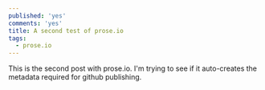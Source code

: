 ```yaml
---
published: 'yes'
comments: 'yes'
title: A second test of prose.io
tags:
  - prose.io
---
```

This is the second post with prose.io. I'm trying to see if it auto-creates the metadata required for github publishing.
